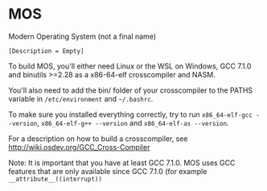 # MOS
Modern Operating System (not a final name)

`[Description = Empty]`


To build MOS, you'll either need Linux or the WSL on Windows, GCC 7.1.0 and binutils >=2.28 as a x86-64-elf crosscompiler and NASM.

You'll also need to add the bin/ folder of your crosscompiler to the PATHS variable in `/etc/environment` and `~/.bashrc`.

To make sure you installed everything correctly, try to run `x86_64-elf-gcc --version`, `x86_64-elf-g++ --version` and `x86_64-elf-as --version`.

For a description on how to build a crosscompiler, see http://wiki.osdev.org/GCC_Cross-Compiler

Note: It is important that you have at least GCC 7.1.0. MOS uses GCC features that are only available since GCC 7.1.0 (for example `__attribute__((interrupt))`

